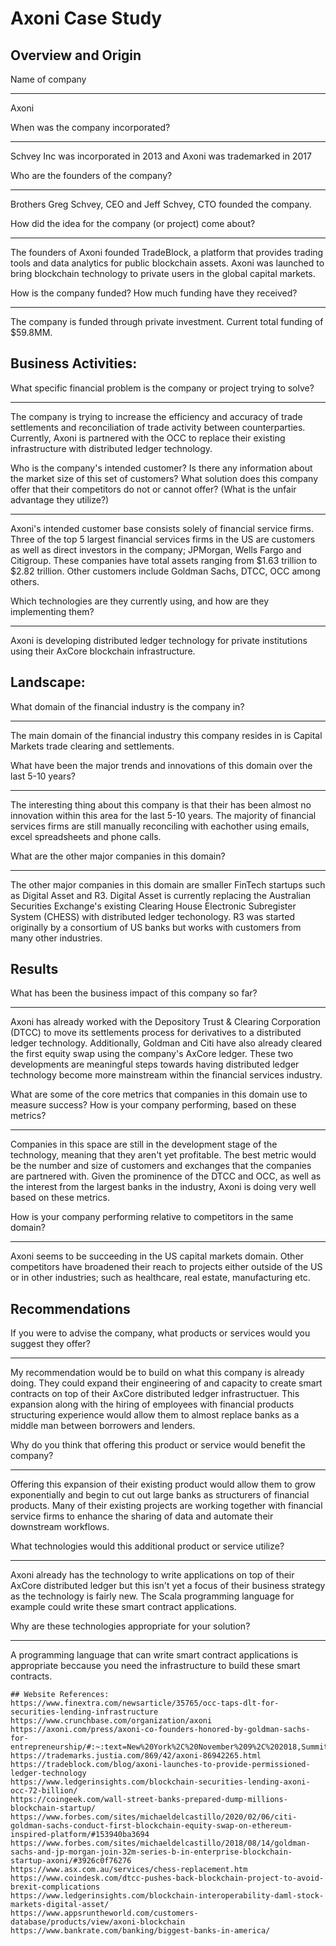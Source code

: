 # Axoni Case Study

## Overview and Origin

Name of company
***
Axoni

When was the company incorporated?
***
Schvey Inc was incorporated in 2013 and Axoni was trademarked in 2017

Who are the founders of the company?
***
Brothers Greg Schvey, CEO and Jeff Schvey, CTO founded the company.

How did the idea for the company (or project) come about?
***
The founders of Axoni founded TradeBlock, a platform that provides trading tools and data analytics for public blockchain assets.  Axoni was launched to bring blockchain technology to private users in the global capital markets.

How is the company funded? How much funding have they received?
***
The company is funded through private investment.  Current total funding of $59.8MM.

## Business Activities:

What specific financial problem is the company or project trying to solve?
***
The company is trying to increase the efficiency and accuracy of trade settlements and reconciliation of trade activity between counterparties.  Currently, Axoni is partnered with the OCC to replace their existing infrastructure with distributed ledger technology.

Who is the company's intended customer?  Is there any information about the market size of this set of customers?
What solution does this company offer that their competitors do not or cannot offer? (What is the unfair advantage they utilize?)
***
Axoni's intended customer base consists solely of financial service firms. Three of the top 5 largest financial services firms in the US are customers as well as direct investors in the company; JPMorgan, Wells Fargo and Citigroup.  These companies have total assets ranging from $1.63 trillion to $2.82 trillion.  Other customers include Goldman Sachs, DTCC, OCC among others.     

Which technologies are they currently using, and how are they implementing them?
***
Axoni is developing distributed ledger technology for private institutions using their AxCore blockchain infrastructure.  

## Landscape:

What domain of the financial industry is the company in?
***
The main domain of the financial industry this company resides in is Capital Markets trade clearing and settlements.

What have been the major trends and innovations of this domain over the last 5-10 years?
***
The interesting thing about this company is that their has been almost no innovation within this area for the last 5-10 years.  The majority of financial services firms are still manually reconciling with eachother using emails, excel spreadsheets and phone calls.


What are the other major companies in this domain?
***
The other major companies in this domain are smaller FinTech startups such as Digital Asset and R3. Digital Asset is currently replacing the Australian Securities Exchange's existing Clearing House Electronic Subregister System (CHESS) with distributed ledger techonology. R3 was started originally by a consortium of US banks but works with customers from many other industries.


## Results

What has been the business impact of this company so far?
***
Axoni has already worked with the Depository Trust & Clearing Corporation (DTCC) to move its settlements process for derivatives to a distributed ledger technology.  Additionally, Goldman and Citi have also already cleared the first equity swap using the company's AxCore ledger.  These two developments are meaningful steps towards having distributed ledger technology become more mainstream within the financial services industry.

What are some of the core metrics that companies in this domain use to measure success? How is your company performing, based on these metrics?
***
Companies in this space are still in the development stage of the technology, meaning that they aren't yet profitable.  The best metric would be the number and size of customers and exchanges that the companies are partnered with.  Given the prominence of the DTCC and OCC, as well as the interest from the largest banks in the industry, Axoni is doing very well based on these metrics.

How is your company performing relative to competitors in the same domain?
***
Axoni seems to be succeeding in the US capital markets domain.  Other competitors have broadened their reach to projects either outside of the US or in other industries; such as healthcare, real estate, manufacturing etc.

## Recommendations

If you were to advise the company, what products or services would you suggest they offer?
***
My recommendation would be to build on what this company is already doing.  They could expand their engineering of and capacity to create smart contracts on top of their AxCore distributed ledger infrastructuer.  This expansion along with the hiring of employees with financial products structuring experience would allow them to almost replace banks as a middle man between borrowers and lenders.

Why do you think that offering this product or service would benefit the company?
***
Offering this expansion of their existing product would allow them to grow exponentially and begin to cut out large banks as structurers of financial products. Many of their existing projects are working together with financial service firms to enhance the sharing of data and automate their downstream workflows. 

What technologies would this additional product or service utilize?
***
Axoni already has the technology to write applications on top of their AxCore distributed ledger but this isn't yet a focus of their business strategy as the technology is fairly new.  The Scala programming language for example could write these smart contract applications.

Why are these technologies appropriate for your solution?
***
A programming language that can write smart contract applications is appropriate beccause you need the infrastructure to build these smart contracts.

```
## Website References:
https://www.finextra.com/newsarticle/35765/occ-taps-dlt-for-securities-lending-infrastructure
https://www.crunchbase.com/organization/axoni
https://axoni.com/press/axoni-co-founders-honored-by-goldman-sachs-for-entrepreneurship/#:~:text=New%20York%2C%20November%209%2C%202018,Summit%20in%20Santa%20Barbara%2C%20California.
https://trademarks.justia.com/869/42/axoni-86942265.html
https://tradeblock.com/blog/axoni-launches-to-provide-permissioned-ledger-technology
https://www.ledgerinsights.com/blockchain-securities-lending-axoni-occ-72-billion/
https://coingeek.com/wall-street-banks-prepared-dump-millions-blockchain-startup/
https://www.forbes.com/sites/michaeldelcastillo/2020/02/06/citi-goldman-sachs-conduct-first-blockchain-equity-swap-on-ethereum-inspired-platform/#153940ba3694
https://www.forbes.com/sites/michaeldelcastillo/2018/08/14/goldman-sachs-and-jp-morgan-join-32m-series-b-in-enterprise-blockchain-startup-axoni/#3926c0f76276
https://www.asx.com.au/services/chess-replacement.htm
https://www.coindesk.com/dtcc-pushes-back-blockchain-project-to-avoid-brexit-complications
https://www.ledgerinsights.com/blockchain-interoperability-daml-stock-markets-digital-asset/
https://www.appsruntheworld.com/customers-database/products/view/axoni-blockchain
https://www.bankrate.com/banking/biggest-banks-in-america/
```